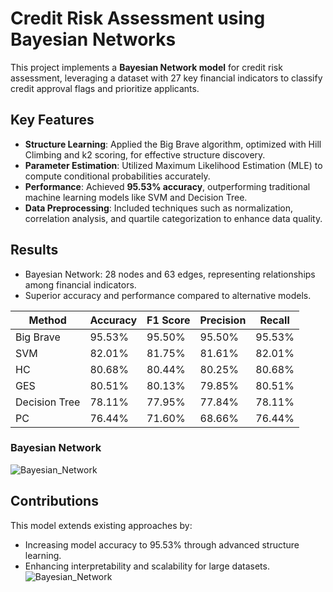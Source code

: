 # Credit Risk Assessment using Bayesian Networks  

This project implements a **Bayesian Network model** for credit risk assessment, leveraging a dataset with 27 key financial indicators to classify credit approval flags and prioritize applicants.  

## Key Features  
- **Structure Learning**: Applied the Big Brave algorithm, optimized with Hill Climbing and k2 scoring, for effective structure discovery.  
- **Parameter Estimation**: Utilized Maximum Likelihood Estimation (MLE) to compute conditional probabilities accurately.  
- **Performance**: Achieved **95.53% accuracy**, outperforming traditional machine learning models like SVM and Decision Tree.  
- **Data Preprocessing**: Included techniques such as normalization, correlation analysis, and quartile categorization to enhance data quality.  

## Results  
- Bayesian Network: 28 nodes and 63 edges, representing relationships among financial indicators.  
- Superior accuracy and performance compared to alternative models.  

| Method       | Accuracy | F1 Score | Precision | Recall |  
|--------------|----------|----------|-----------|--------|  
| Big Brave    | 95.53%   | 95.50%   | 95.50%    | 95.53% |  
| SVM          | 82.01%   | 81.75%   | 81.61%    | 82.01% |  
| HC           | 80.68%   | 80.44%   | 80.25%    | 80.68% |  
| GES          | 80.51%   | 80.13%   | 79.85%    | 80.51% |  
| Decision Tree| 78.11%   | 77.95%   | 77.84%    | 78.11% |  
| PC           | 76.44%   | 71.60%   | 68.66%    | 76.44% |

### Bayesian Network
![Bayesian_Network](https://github.com/user-attachments/assets/7cfc73e3-e747-4713-b1a2-f321dfa01ff6)


## Contributions  
This model extends existing approaches by:  
- Increasing model accuracy to 95.53% through advanced structure learning.  
- Enhancing interpretability and scalability for large datasets.  
![Bayesian_Network](https://github.com/user-attachments/assets/e9bb0b26-0f60-4b07-822c-27922f07393d)
